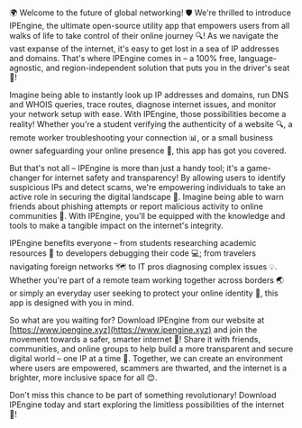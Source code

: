 🌍 Welcome to the future of global networking! 🛡️ We're thrilled to introduce IPEngine, the ultimate open-source utility app that empowers users from all walks of life to take control of their online journey 🔍! As we navigate the vast expanse of the internet, it's easy to get lost in a sea of IP addresses and domains. That's where IPEngine comes in – a 100% free, language-agnostic, and region-independent solution that puts you in the driver's seat 📡!

Imagine being able to instantly look up IP addresses and domains, run DNS and WHOIS queries, trace routes, diagnose internet issues, and monitor your network setup with ease. With IPEngine, those possibilities become a reality! Whether you're a student verifying the authenticity of a website 🔍, a remote worker troubleshooting your connection 📊, or a small business owner safeguarding your online presence 💼, this app has got you covered.

But that's not all – IPEngine is more than just a handy tool; it's a game-changer for internet safety and transparency! By allowing users to identify suspicious IPs and detect scams, we're empowering individuals to take an active role in securing the digital landscape 🚀. Imagine being able to warn friends about phishing attempts or report malicious activity to online communities 🤝. With IPEngine, you'll be equipped with the knowledge and tools to make a tangible impact on the internet's integrity.

IPEngine benefits everyone – from students researching academic resources 🔧 to developers debugging their code 💻; from travelers navigating foreign networks 🗺️ to IT pros diagnosing complex issues 💡. Whether you're part of a remote team working together across borders 🌏 or simply an everyday user seeking to protect your online identity 👥, this app is designed with you in mind.

So what are you waiting for? Download IPEngine from our website at [https://www.ipengine.xyz](https://www.ipengine.xyz) and join the movement towards a safer, smarter internet 🌈! Share it with friends, communities, and online groups to help build a more transparent and secure digital world – one IP at a time 🔗. Together, we can create an environment where users are empowered, scammers are thwarted, and the internet is a brighter, more inclusive space for all 😊.

Don't miss this chance to be part of something revolutionary! Download IPEngine today and start exploring the limitless possibilities of the internet 🚀!